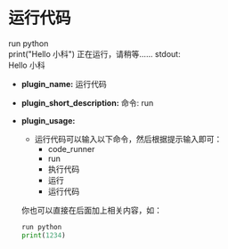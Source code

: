 # 运行代码

<Terminal :content="[
  { content: [{ text: 'plugin_name: ', class: 'input' }, '运行代码'] },
  { content: [{ text: 'command: ', class: 'input' }, ' run'] },
]" static></Terminal>

<panel-view title="聊天记录">
  <chat-message nickname="Artin" color="#3e484e">run python<br/>print("Hello 小科")
</chat-message>
  <chat-message nickname="小科" avatar="/logo.jpg">正在运行，请稍等……</chat-message>
  <chat-message nickname="小科" avatar="/logo.jpg">stdout:<br/>Hello 小科</chat-message>
</panel-view>

- __plugin_name:__ 运行代码
- __plugin_short_description:__ 命令: run
- __plugin_usage:__
  - 运行代码可以输入以下命令，然后根据提示输入即可：
    - code_runner
    - run
    - 执行代码
    - 运行
    - 运行代码

  你也可以直接在后面加上相关内容，如：
  
    ```py
    run python
    print(1234)
    ```
